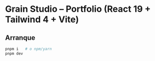 # Grain Studio – Portfolio (React 19 + Tailwind 4 + Vite)

## Arranque
```bash
pnpm i   # o npm/yarn
pnpm dev
```
